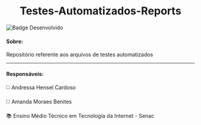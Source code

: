 <h1 align="center"> Testes-Automatizados-Reports </h1>

![Badge Desenvolvido](https://img.shields.io/badge/STATUS-EM%20DESENVOLVIMENTO-green?style=for-the-badge)

<h4> Sobre: </h4>

<p align="justify" > Repositório referente aos arquivos de testes automatizados </p>

<hr>

<h4> Responsáveis: </h4>

<p> ◻️	Andressa Hensel Cardoso </p>
<p> ◻️	Amanda Moraes Benites </p>



<p> 📚 Ensino Médio Técnico em Tecnologia da Internet - Senac </p>
